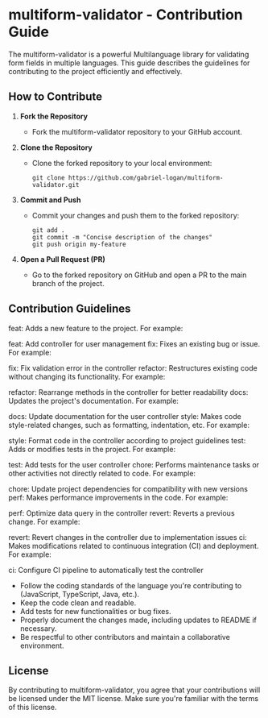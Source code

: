 # multiform-validator - Contribution Guide

The multiform-validator is a powerful Multilanguage library for validating form fields in multiple languages. This guide
describes the guidelines for contributing to the project efficiently and effectively.

## How to Contribute

1. **Fork the Repository**
    - Fork the multiform-validator repository to your GitHub account.

2. **Clone the Repository**
    - Clone the forked repository to your local environment:
      ```
      git clone https://github.com/gabriel-logan/multiform-validator.git
      ```

4. **Commit and Push**
    - Commit your changes and push them to the forked repository:
      ```
      git add .
      git commit -m "Concise description of the changes"
      git push origin my-feature
      ```

5. **Open a Pull Request (PR)**
    - Go to the forked repository on GitHub and open a PR to the main branch of the project.

## Contribution Guidelines

feat: Adds a new feature to the project. For example:

feat: Add controller for user management
fix: Fixes an existing bug or issue. For example:

fix: Fix validation error in the controller
refactor: Restructures existing code without changing its functionality. For example:

refactor: Rearrange methods in the controller for better readability
docs: Updates the project's documentation. For example:

docs: Update documentation for the user controller
style: Makes code style-related changes, such as formatting, indentation, etc. For example:

style: Format code in the controller according to project guidelines
test: Adds or modifies tests in the project. For example:

test: Add tests for the user controller
chore: Performs maintenance tasks or other activities not directly related to code. For example:

chore: Update project dependencies for compatibility with new versions
perf: Makes performance improvements in the code. For example:

perf: Optimize data query in the controller
revert: Reverts a previous change. For example:

revert: Revert changes in the controller due to implementation issues
ci: Makes modifications related to continuous integration (CI) and deployment. For example:

ci: Configure CI pipeline to automatically test the controller

- Follow the coding standards of the language you're contributing to (JavaScript, TypeScript, Java, etc.).
- Keep the code clean and readable.
- Add tests for new functionalities or bug fixes.
- Properly document the changes made, including updates to README if necessary.
- Be respectful to other contributors and maintain a collaborative environment.

## License

By contributing to multiform-validator, you agree that your contributions will be licensed under the MIT license. Make
sure you're familiar with the terms of this license.
